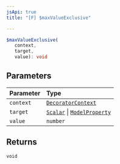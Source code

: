 ```yaml
---
jsApi: true
title: "[F] $maxValueExclusive"

---
```

```ts
$maxValueExclusive(
   context, 
   target, 
   value): void
```

## Parameters

| Parameter | Type |
| :------ | :------ |
| `context` | [`DecoratorContext`](../interfaces/DecoratorContext.md) |
| `target` | [`Scalar`](../interfaces/Scalar.md) \| [`ModelProperty`](../interfaces/ModelProperty.md) |
| `value` | `number` |

## Returns

`void`
